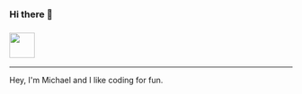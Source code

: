 ### Hi there 👋

### <img src="https://github.com/TheDudeThatCode/TheDudeThatCode/blob/master/Assets/Earth.gif" width="45px">
<hr>
Hey, I'm Michael and I like coding for fun.


